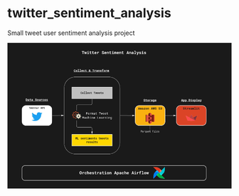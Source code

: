 # twitter_sentiment_analysis

Small tweet user sentiment analysis project

![alt process](https://github.com/Kyytox/twitter_sentiment_analysis/blob/master/resources/whiteboard_process_data.png)
